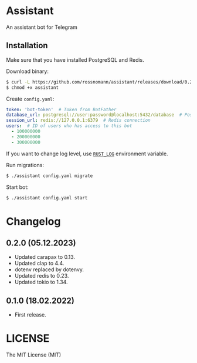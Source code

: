 # Assistant

An assistant bot for Telegram

## Installation

Make sure that you have installed PostgreSQL and Redis.

Download binary:

```sh
$ curl -L https://github.com/rossnomann/assistant/releases/download/0.2.0/assistant-0.2.0_x86_64-linux-gnu --output assistant
$ chmod +x assistant
```

Create `config.yaml`:

```yaml
token: 'bot-token'  # Token from BotFather
database_url: postgresql://user:password@localhost:5432/database  # PostgreSQL connection
session_url: redis://127.0.0.1:6379  # Redis connection
users:  # ID of users who has access to this bot
  - 100000000
  - 200000000
  - 300000000
```

If you want to change log level, use [`RUST_LOG`](https://docs.rs/env_logger/0.9.0/env_logger/) environment variable.

Run migrations:

```sh
$ ./assistant config.yaml migrate
```

Start bot:

```sh
$ ./assistant config.yaml start
````

# Changelog

## 0.2.0 (05.12.2023)

- Updated carapax to 0.13.
- Updated clap to 4.4.
- dotenv replaced by dotenvy.
- Updated redis to 0.23.
- Updated tokio to 1.34.

## 0.1.0 (18.02.2022)

- First release.

# LICENSE

The MIT License (MIT)
